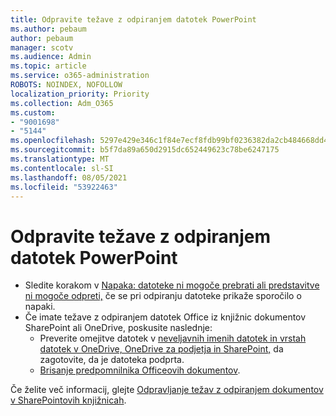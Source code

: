 ```yaml
---
title: Odpravite težave z odpiranjem datotek PowerPoint
ms.author: pebaum
author: pebaum
manager: scotv
ms.audience: Admin
ms.topic: article
ms.service: o365-administration
ROBOTS: NOINDEX, NOFOLLOW
localization_priority: Priority
ms.collection: Adm_O365
ms.custom:
- "9001698"
- "5144"
ms.openlocfilehash: 5297e429e346c1f84e7ecf8fdb99bf0236382da2cb484668dd4b560027736979
ms.sourcegitcommit: b5f7da89a650d2915dc652449623c78be6247175
ms.translationtype: MT
ms.contentlocale: sl-SI
ms.lasthandoff: 08/05/2021
ms.locfileid: "53922463"
---
```

# <a name="resolve-issues-opening-powerpoint-files"></a>Odpravite težave z odpiranjem datotek PowerPoint

- Sledite korakom v [Napaka: datoteke ni mogoče prebrati ali predstavitve ni mogoče odpreti,](https://support.office.com/article/Error-Can-t-read-file-or-Presentation-cannot-be-opened-7f2f31e2-d4dd-4c1f-9e27-ba6fadf92d44) če se pri odpiranju datoteke prikaže sporočilo o napaki.
- Če imate težave z odpiranjem datotek Office iz knjižnic dokumentov SharePoint ali OneDrive, poskusite naslednje:
    - Preverite omejitve datotek v [neveljavnih imenih datotek in vrstah datotek v OneDrive, OneDrive za podjetja in SharePoint,](https://support.office.com/article/64883a5d-228e-48f5-b3d2-eb39e07630fa) da zagotovite, da je datoteka podprta.
    - [Brisanje predpomnilnika Officeovih dokumentov](https://support.office.com/article/b1d3765e-d71b-4bb8-99ca-acd22c42995d).

Če želite več informacij, glejte [Odpravljanje težav z odpiranjem dokumentov v SharePointovih knjižnicah](https://support.office.com/article/31329fa1-4ad0-47fc-95d8-bb0c5b12a536).
